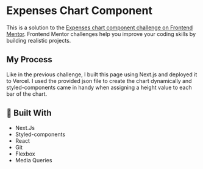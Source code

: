 # Expenses Chart Component
This is a solution to the [Expenses chart component challenge on Frontend Mentor](https://www.frontendmentor.io/challenges/expenses-chart-component-e7yJBUdjwt). Frontend Mentor challenges help you improve your coding skills by building realistic projects. 

## My Process
Like in the previous challenge, I built this page using Next.js and deployed it to Vercel. I used the provided json file to create the chart dynamically and styled-components came in handy when assigning a height value to each bar of the chart. 

## 🔧 Built With
- Next.Js
- Styled-components
- React
- Git
- Flexbox
- Media Queries

